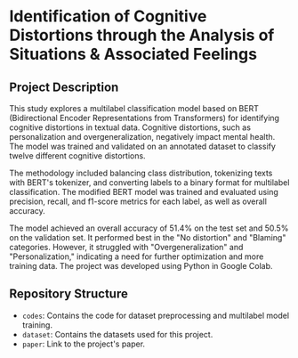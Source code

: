 # Identification of Cognitive Distortions through the Analysis of Situations & Associated Feelings

## Project Description
This study explores a multilabel classification model based on BERT (Bidirectional Encoder Representations from Transformers) for identifying cognitive distortions in textual data. Cognitive distortions, such as personalization and overgeneralization, negatively impact mental health. The model was trained and validated on an annotated dataset to classify twelve different cognitive distortions.

The methodology included balancing class distribution, tokenizing texts with BERT's tokenizer, and converting labels to a binary format for multilabel classification. The modified BERT model was trained and evaluated using precision, recall, and f1-score metrics for each label, as well as overall accuracy. 

The model achieved an overall accuracy of 51.4% on the test set and 50.5% on the validation set. It performed best in the "No distortion" and "Blaming" categories. However, it struggled with "Overgeneralization" and "Personalization," indicating a need for further optimization and more training data. The project was developed using Python in Google Colab.

## Repository Structure
* `codes`: Contains the code for dataset preprocessing and multilabel model training.
* `dataset`: Contains the datasets used for this project.
* `paper`: Link to the project's paper.
